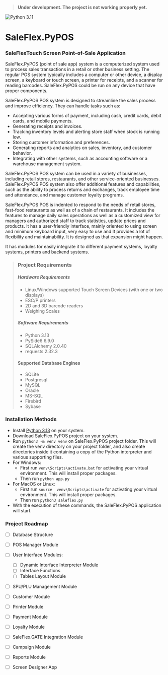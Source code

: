 > **Under development. The project is not working properly yet.**

![Python 3.11](https://img.shields.io/badge/python-%3E=_3.13-success.svg)

# SaleFlex.PyPOS

### SaleFlexTouch Screen Point-of-Sale Application

SaleFlex.PyPOS (point of sale app) system is a computerized system used to process sales transactions in a retail or other business setting. The regular POS system typically includes a computer or other device, a display screen, a keyboard or touch screen, a printer for receipts, and a scanner for reading barcodes. SaleFlex.PyPOS could be run on any device that have proper components.

SaleFlex.PyPOS POS system is designed to streamline the sales process and improve efficiency. They can handle tasks such as:

- Accepting various forms of payment, including cash, credit cards, debit cards, and mobile payments.
- Generating receipts and invoices.
- Tracking inventory levels and alerting store staff when stock is running low.
- Storing customer information and preferences.
- Generating reports and analytics on sales, inventory, and customer behavior.
- Integrating with other systems, such as accounting software or a warehouse management system.

SaleFlex.PyPOS POS system can be used in a variety of businesses, including retail stores, restaurants, and other service-oriented businesses. SaleFlex.PyPOS POS system also offer additional features and capabilities, such as the ability to process returns and exchanges, track employee time and attendance, and manage customer loyalty programs.

SaleFlex.PyPOS POS is indented to respond to the needs of retail stores, fast-food restaurants as well as of a chain of restaurants. It includes the features to manage daily sales operations as well as a customized view for managers and authorized staff to track statistics, update prices and products. It has a user-friendly interface, mainly oriented to using screen and minimum keyboard input, very easy to use and It provides a lot of flexibility and maintainability. It is designed as that expansion might happen. 

It has modules for easily integrate it to different payment systems, loyalty systems, printers and backend systems.

> ### Project Requirements
>
> ##### Hardware Requirements
>
> - Linux/Windows supported Touch Screen Devices (with one or two displays) 
> - ESC/P printers
> - 2D and 3D barcode readers 
> - Weighing Scales
>
> ##### Software Requirements
>
> - Python 3.13
> - PySide6 6.9.0
> - SQLAlchemy 2.0.40
> - requests 2.32.3
>
> #### Supported Database Engines
>
> - SQLite
> - Postgresql
> - MySQL
> - Oracle
> - MS-SQL
> - Firebird
> - Sybase

### Installation Methods

* Install [Python 3.13](https://www.python.org/downloads/) on your system.
* Download SaleFlex.PyPOS project on your system.
* Run `python3 -m venv venv` on SaleFlex.PyPOS project folder. This will create the venv directory on your project folder, and also create directories inside it containing a copy of the Python interpreter and various supporting files.
* For Windows:
  * First run `venv\Scripts\activate.bat` for activating your virtual environment. This will install proper packages.
  * Then run `python app.py`
* For MacOS or Linux:
  * First run `source  venv\Scripts\activate` for activating your virtual environment. This will install proper packages.
  * Then run `python3 saleflex.py`
* With the execution of these commands, the SaleFlex.PyPOS application will start.

### Project Roadmap

- [ ] Database Structure
- [ ] POS Manager Module
- [ ] User Interface Modules:
  - [ ] Dynamic Interface Interpreter Module
  - [ ] Interface Functions
  - [ ] Tables Layout Module
- [ ] SPU/PLU Management Module
- [ ] Customer Module
- [ ] Printer Module
- [ ] Payment Module
- [ ] Loyalty Module
- [ ] SaleFlex.GATE Integration Module
- [ ] Campaign Module
- [ ] Reports Module
- [ ] Screen Designer App



